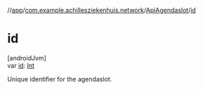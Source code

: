 //[app](../../../index.md)/[com.example.achillesziekenhuis.network](../index.md)/[ApiAgendaslot](index.md)/[id](id.md)

# id

[androidJvm]\
var [id](id.md): [Int](https://kotlinlang.org/api/latest/jvm/stdlib/kotlin/-int/index.html)

Unique identifier for the agendaslot.
